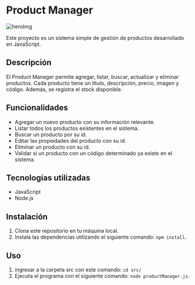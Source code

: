# Product Manager

![heroImg](https://github.com/JEmperador/backend_coderHouse/assets/88438404/76e3c8df-9130-4cc6-91d8-727ee6943b5d)

Este proyecto es un sistema simple de gestión de productos desarrollado en JavaScript.

## Descripción

El Product Manager permite agregar, listar, buscar, actualizar y eliminar productos. Cada producto tiene un título, descripción, precio, imagen y código. Además, se registra el stock disponible.

## Funcionalidades

- Agregar un nuevo producto con su información relevante.
- Listar todos los productos existentes en el sistema.
- Buscar un producto por su id.
- Editar las propiedades del producto con su id.
- Eliminar un producto con su id.
- Validar si un producto con un código determinado ya existe en el sistema.

## Tecnologías utilizadas

- JavaScript
- Node.js

## Instalación

1. Clona este repositorio en tu máquina local.
2. Instala las dependencias utilizando el siguiente comando: `npm install`.

## Uso
1. ingresar a la carpeta src con este comando: `cd src/`
2. Ejecuta el programa con el siguiente comando: `node productManager.js`.
